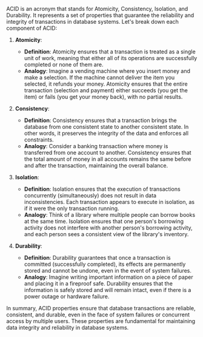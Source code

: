 ACID is an acronym that stands for Atomicity, Consistency, Isolation, and Durability. It represents a set of properties that guarantee the reliability and integrity of transactions in database systems. Let's break down each component of ACID:

1. **Atomicity**:
   - **Definition**: Atomicity ensures that a transaction is treated as a single unit of work, meaning that either all of its operations are successfully completed or none of them are.
   - **Analogy**: Imagine a vending machine where you insert money and make a selection. If the machine cannot deliver the item you selected, it refunds your money. Atomicity ensures that the entire transaction (selection and payment) either succeeds (you get the item) or fails (you get your money back), with no partial results.

2. **Consistency**:
   - **Definition**: Consistency ensures that a transaction brings the database from one consistent state to another consistent state. In other words, it preserves the integrity of the data and enforces all constraints.
   - **Analogy**: Consider a banking transaction where money is transferred from one account to another. Consistency ensures that the total amount of money in all accounts remains the same before and after the transaction, maintaining the overall balance.

3. **Isolation**:
   - **Definition**: Isolation ensures that the execution of transactions concurrently (simultaneously) does not result in data inconsistencies. Each transaction appears to execute in isolation, as if it were the only transaction running.
   - **Analogy**: Think of a library where multiple people can borrow books at the same time. Isolation ensures that one person's borrowing activity does not interfere with another person's borrowing activity, and each person sees a consistent view of the library's inventory.

4. **Durability**:
   - **Definition**: Durability guarantees that once a transaction is committed (successfully completed), its effects are permanently stored and cannot be undone, even in the event of system failures.
   - **Analogy**: Imagine writing important information on a piece of paper and placing it in a fireproof safe. Durability ensures that the information is safely stored and will remain intact, even if there is a power outage or hardware failure.

In summary, ACID properties ensure that database transactions are reliable, consistent, and durable, even in the face of system failures or concurrent access by multiple users. These properties are fundamental for maintaining data integrity and reliability in database systems.